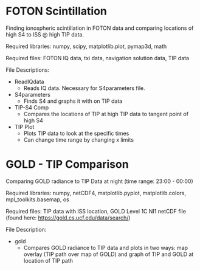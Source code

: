# FOTON Scintillation 
Finding ionospheric scintillation in FOTON data and comparing locations of high S4 to ISS @ high TIP data. 

Required libraries: numpy, scipy, matplotlib.plot, pymap3d, math 

Required files: FOTON IQ data, txi data, navigation solution data, TIP data

File Descriptions: 
  - ReadIQdata
    - Reads IQ data. Necessary for S4parameters file. 
  - S4parameters
    - Finds S4 and graphs it with on TIP data
  - TIP-S4 Comp
    - Compares the locations of TIP at high TIP data to tangent point of high S4
  - TIP Plot
    - Plots TIP data to look at the specific times
    - Can change time range by changing x limits

# GOLD - TIP Comparison
Comparing GOLD radiance to TIP Data at night (time range: 23:00 - 00:00)

Required libraries: numpy, netCDF4, matplotlib.pyplot, matplotlib.colors, mpl_toolkits.basemap, os 

Required files: TIP data with ISS location, GOLD Level 1C NI1 netCDF file (found here: https://gold.cs.ucf.edu/data/search/)

File Description: 
  - gold
    - Compares GOLD radiance to TIP data and plots in two ways: map overlay (TIP path over map of GOLD) and graph of TIP and GOLD at location of TIP path
